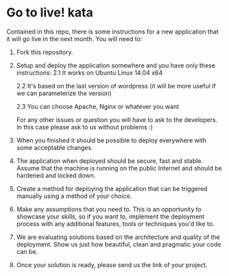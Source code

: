 Go to live! kata
==================================

Contained in this repo, there is some instructions for a new application that it will go live in the next month.
You will need to:

1. Fork this repository.

2. Setup and deploy the application somewhere and you have only these instructions:
   2.1 It works on Ubuntu Linux 14.04 x64

   2.2 It's based on the last version of wordpress (it will be more useful if we can parameterize the version)

   2.3 You can choose Apache, Nginx or whatever you want

   For any other issues or question you will have to ask to the developers. In this case please ask to us without problems :)

3. When you finished it should be possible to deploy everywhere with some acceptable changes.

4. The application when deployed should be secure, fast and stable. Assume that the machine is running on the public Internet and should be hardened and locked down.

5. Create a method for deploying the application that can be triggered manually using a method of your choice.

6. Make any assumptions that you need to. This is an opportunity to showcase your skills, so if you want to, implement the deployment process with any additional features, tools or techniques you'd like to.

7. We are evaluating solutions based on the architecture and quality of the deployment. Show us just how beautiful, clean and pragmatic your code can be.

8. Once your solution is ready, please send us the link of your project.
